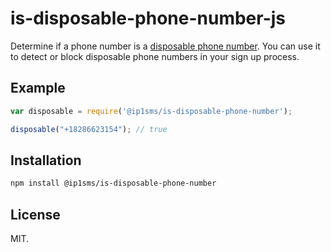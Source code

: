 is-disposable-phone-number-js
=============================

Determine if a phone number is a [disposable phone number](https://en.wikipedia.org/wiki/Disposable_numbers). You can use it to detect or block disposable phone numbers in your sign up process.

Example
-------

```javascript
var disposable = require('@ip1sms/is-disposable-phone-number');

disposable("+18286623154"); // true
```

Installation
------------

```sh
npm install @ip1sms/is-disposable-phone-number
```

License
-------

MIT.